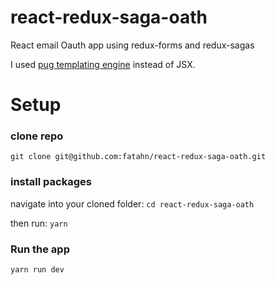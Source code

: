 # react-redux-saga-oath
React email Oauth app using redux-forms and redux-sagas

I used [pug templating engine](https://pugjs.org) instead of JSX.

# Setup
### clone repo
`git clone git@github.com:fatahn/react-redux-saga-oath.git`

### install packages
navigate into your cloned folder: `cd react-redux-saga-oath`

then run: `yarn`

### Run the app
`yarn run dev`
